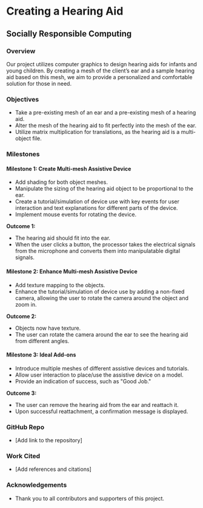 # Creating a Hearing Aid

## Socially Responsible Computing

### Overview
Our project utilizes computer graphics to design hearing aids for infants and young children. By creating a mesh of the client’s ear and a sample hearing aid based on this mesh, we aim to provide a personalized and comfortable solution for those in need.

### Objectives
- Take a pre-existing mesh of an ear and a pre-existing mesh of a hearing aid.
- Alter the mesh of the hearing aid to fit perfectly into the mesh of the ear.
- Utilize matrix multiplication for translations, as the hearing aid is a multi-object file.

### Milestones

#### Milestone 1: Create Multi-mesh Assistive Device
- Add shading for both object meshes.
- Manipulate the sizing of the hearing aid object to be proportional to the ear.
- Create a tutorial/simulation of device use with key events for user interaction and text explanations for different parts of the device.
- Implement mouse events for rotating the device.

**Outcome 1:**
- The hearing aid should fit into the ear.
- When the user clicks a button, the processor takes the electrical signals from the microphone and converts them into manipulatable digital signals.

#### Milestone 2: Enhance Multi-mesh Assistive Device
- Add texture mapping to the objects.
- Enhance the tutorial/simulation of device use by adding a non-fixed camera, allowing the user to rotate the camera around the object and zoom in.

**Outcome 2:**
- Objects now have texture.
- The user can rotate the camera around the ear to see the hearing aid from different angles.

#### Milestone 3: Ideal Add-ons
- Introduce multiple meshes of different assistive devices and tutorials.
- Allow user interaction to place/use the assistive device on a model.
- Provide an indication of success, such as "Good Job."

**Outcome 3:**
- The user can remove the hearing aid from the ear and reattach it.
- Upon successful reattachment, a confirmation message is displayed.

### GitHub Repo
- [Add link to the repository]

### Work Cited
- [Add references and citations]

### Acknowledgements
- Thank you to all contributors and supporters of this project.
